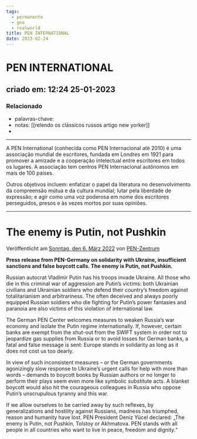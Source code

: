 ```yaml
---
tags:
  - permanente
  - geo
  - realworld
title: PEN INTERNATIONAL
date: 2023-02-24
---
```

# PEN INTERNATIONAL
## criado em: 12:24 25-01-2023

### Relacionado
- palavras-chave: 
- notas: [[relendo os clássicos russos artigo new yorker]]
- 
---
A PEN International (conhecida como PEN Internacional até 2010) é uma associação mundial de escritores, fundada em Londres em 1921 para promover a amizade e a cooperação intelectual entre escritores em todos os lugares. A associação tem centros PEN Internacional autônomos em mais de 100 países. 

Outros objetivos incluem: enfatizar o papel da literatura no desenvolvimento da compreensão mútua e da cultura mundial; lutar pela liberdade de expressão; e agir como uma voz poderosa em nome dos escritores perseguidos, presos e às vezes mortos por suas opiniões. 

---
# The enemy is Putin, not Pushkin

Veröffentlicht am [Sonntag, den 6. März 2022](https://www.pen-deutschland.de/de/2022/03/06/the-enemy-is-putin-not-pushkin/ "12:31") von [PEN-Zentrum](https://www.pen-deutschland.de/de/author/pen-zentrum/ "Zeige alle Beiträge von PEN-Zentrum")

**Press release from PEN-Germany on solidarity with Ukraine, insufficient sanctions and false boycott calls. The enemy is Putin, not Pushkin.**

Russian autocrat Vladimir Putin has his troops invade Ukraine. All those who die in this criminal war of aggression are Putin’s victims: both Ukrainian civilians and Ukrainian soldiers who defend their country’s freedom against totalitarianism and arbitrariness. The often deceived and always poorly equipped Russian soldiers who die fighting for Putin’s power fantasies and paranoia are also victims of this violation of international law.

The German PEN Center welcomes measures to weaken Russia’s war economy and isolate the Putin regime internationally. If, however, certain banks are exempt from the shut-out from the SWIFT system in order not to jeopardize gas supplies from Russia or to avoid losses for German banks, a fatal and false message is sent: Europe stands in solidarity as long as it does not cost us too dearly.

In view of such inconsistent measures – or the German governments agonizingly slow response to Ukraine’s urgent calls for help with more than words – demands to boycott books by Russian authors or no longer to perform their plays seem even more like symbolic substitute acts. A blanket boycott would also hit the courageous colleagues in Russia who oppose Putin’s unscrupulous tyranny and this war.

If we allow ourselves to be carried away by such reflexes, by generalizations and hostility against Russians, madness has triumphed, reason and humanity have lost. PEN President Deniz Yücel declared: „The enemy is Putin, not Pushkin, Tolstoy or Akhmatova. PEN stands with all people in all countries who want to live in peace, freedom and dignity.“